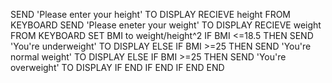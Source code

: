 SEND 'Please enter your height' TO DISPLAY
RECIEVE height FROM KEYBOARD
SEND 'Please eneter your weight' TO DISPLAY
RECIEVE weight FROM KEYBOARD
SET BMI to weight/height^2
IF BMI <=18.5 THEN
SEND 'You're underweight' TO DISPLAY
ELSE
IF BMI >=25 THEN
SEND 'You're normal weight' TO DISPLAY
ELSE
IF BMI >=25 THEN
SEND 'You're overweight' TO DISPLAY
IF END 
IF END
IF END
END
